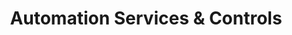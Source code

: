 ---
title: "Automation Services & Controls"
url: /zanesville/automation-services-and-controls/
shop: shop
---